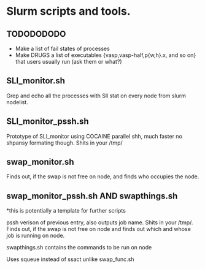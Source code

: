 # Slurm scripts and tools.

## TODODODODO

* Make a list of fail states of processes
* Make DRUGS a list of executables {vasp,vasp-half,p{w,h}.x, and so on} 
that users usually run (ask them or what?)

## SLl_monitor.sh

Grep and echo all the processes with Sll stat on every node from slurm nodelist.

## SLl_monitor_pssh.sh

Prototype of SLl_monitor using COCAINE parallel shh, much faster no shpansy formating though.
Shits in your /tmp/

## swap_monitor.sh

Finds out, if the swap is not free on node,
and finds who occupies the node.

## swap_monitor_pssh.sh AND swapthings.sh
*this is potentially a template for further scripts

pssh verison of previous entry, also outputs job name.
Shits in your /tmp/.
Finds out, if the swap is not free on node
and finds out which and whose job is running
on node.

swapthings.sh contains the commands to be run
on node

Uses squeue instead of ssact unlike swap_func.sh 
